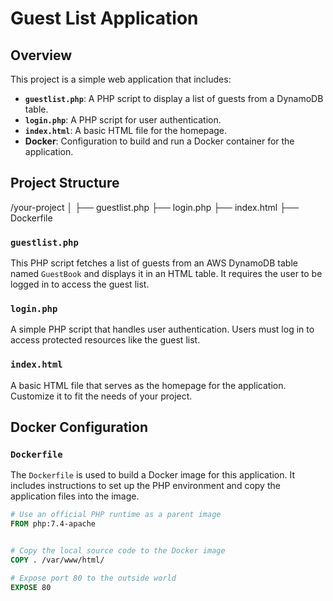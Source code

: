 # Guest List Application

## Overview

This project is a simple web application that includes:
- **`guestlist.php`**: A PHP script to display a list of guests from a DynamoDB table.
- **`login.php`**: A PHP script for user authentication.
- **`index.html`**: A basic HTML file for the homepage.
- **Docker**: Configuration to build and run a Docker container for the application.

## Project Structure

/your-project
│
├── guestlist.php
├── login.php
├── index.html
├── Dockerfile


### `guestlist.php`

This PHP script fetches a list of guests from an AWS DynamoDB table named `GuestBook` and displays it in an HTML table. It requires the user to be logged in to access the guest list.

### `login.php`

A simple PHP script that handles user authentication. Users must log in to access protected resources like the guest list.

### `index.html`

A basic HTML file that serves as the homepage for the application. Customize it to fit the needs of your project.

## Docker Configuration

### `Dockerfile`

The `Dockerfile` is used to build a Docker image for this application. It includes instructions to set up the PHP environment and copy the application files into the image.

```Dockerfile
# Use an official PHP runtime as a parent image
FROM php:7.4-apache


# Copy the local source code to the Docker image
COPY . /var/www/html/

# Expose port 80 to the outside world
EXPOSE 80




